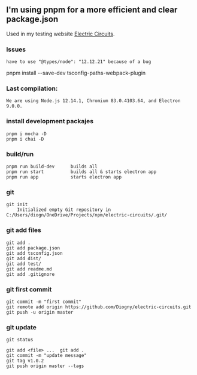 
## I'm using pnpm for a more efficient and clear package.json

Used in my testing website [Electric Circuits](http://diogny.com/tests/circuits.php).

### Issues
	have to use "@types/node": "12.12.21" because of a bug

pnpm install --save-dev tsconfig-paths-webpack-plugin

### Last compilation:
	We are using Node.js 12.14.1, Chromium 83.0.4103.64, and Electron 9.0.0.

### install development packajes

	pnpm i mocha -D
	pnpm i chai -D

### build/run
	pnpm run build-dev		builds all
	pnpm run start			builds all & starts electron app
	pnpm run app			starts electron app

### git
	git init
		Initialized empty Git repository in C:/Users/diogn/OneDrive/Projects/npm/electric-circuits/.git/

### git add files
	git add .
	git add package.json
	git add tsconfig.json
	git add dist/
	git add test/
	git add readme.md
	git add .gitignore

### git first commit
	git commit -m "first commit"
	git remote add origin https://github.com/Diogny/electric-circuits.git
	git push -u origin master

### git update
	git status

	git add <file> ...	git add .
	git commit -m "update message"
	git tag v1.0.2
	git push origin master --tags

